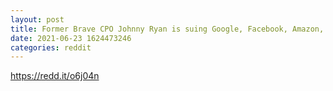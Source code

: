 ```yaml
--- 
layout: post 
title: Former Brave CPO Johnny Ryan is suing Google, Facebook, Amazon, Twitter, and US telco AT&T in Germany. 
date: 2021-06-23 1624473246 
categories: reddit 
--- 
```

https://redd.it/o6j04n